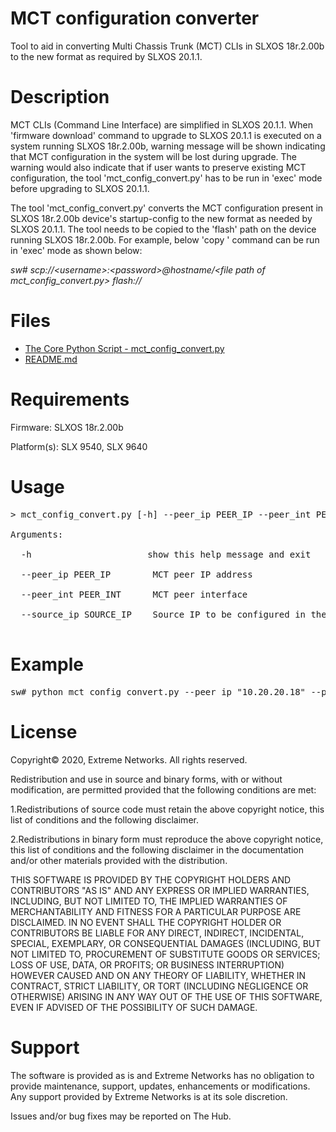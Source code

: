 # MCT configuration converter
Tool to aid in converting  Multi Chassis Trunk (MCT) CLIs in SLXOS 18r.2.00b to the new format as required by SLXOS 20.1.1.

# Description
MCT CLIs (Command Line Interface) are simplified in SLXOS 20.1.1.
When 'firmware download' command to upgrade to SLXOS 20.1.1 is executed on a system running SLXOS 18r.2.00b,
warning message will be shown indicating that MCT configuration in the system will be lost during upgrade. The warning would also indicate
that if user wants to preserve existing MCT configuration, the tool 'mct_config_convert.py' has to be run in 'exec' mode before upgrading to SLXOS 20.1.1.

The tool 'mct_config_convert.py' converts the MCT configuration present in SLXOS 18r.2.00b device's startup-config to the new format as needed by SLXOS 20.1.1. The tool needs to be copied to the 'flash' path on the device running SLXOS 18r.2.00b.
For example, below 'copy ' command can be run in 'exec' mode as shown below:

*sw# scp://\<username\>:\<password\>@hostname/\<file path of mct_config_convert.py\>  flash://*

# Files

* [The Core Python Script - mct_config_convert.py](mct_config_convert.py)
* [README.md](README.md)


# Requirements
Firmware: SLXOS 18r.2.00b

Platform(s): SLX 9540, SLX 9640

# Usage
<pre>
> mct_config_convert.py [-h] --peer_ip PEER_IP --peer_int PEER_INT [--source_ip SOURCE_IP]  

Arguments: 

  -h                      show this help message and exit 

  --peer_ip PEER_IP        MCT peer IP address 

  --peer_int PEER_INT      MCT peer interface

  --source_ip SOURCE_IP    Source IP to be configured in the peer-interface in CIDR format. This argument is optional.
  </pre>

# Example

<pre>
sw# python mct_config_convert.py --peer_ip "10.20.20.18" --peer_int "Port-Channel 64" 
</pre>

# License
Copyright© 2020, Extreme Networks. All rights reserved.

Redistribution and use in source and binary forms, with or without modification, are permitted provided that the following conditions are met:

1.Redistributions of source code must retain the above copyright notice, this list of conditions and the following disclaimer.


2.Redistributions in binary form must reproduce the above copyright notice, this list of conditions and the following disclaimer in the documentation and/or other materials provided with the distribution.


THIS SOFTWARE IS PROVIDED BY THE COPYRIGHT HOLDERS AND CONTRIBUTORS "AS IS" AND ANY EXPRESS OR IMPLIED WARRANTIES, INCLUDING, BUT NOT LIMITED TO, THE IMPLIED WARRANTIES OF MERCHANTABILITY AND FITNESS FOR A PARTICULAR PURPOSE ARE DISCLAIMED. IN NO EVENT SHALL THE COPYRIGHT HOLDER OR CONTRIBUTORS BE LIABLE FOR ANY DIRECT, INDIRECT, INCIDENTAL, SPECIAL, EXEMPLARY, OR CONSEQUENTIAL DAMAGES (INCLUDING, BUT NOT LIMITED TO, PROCUREMENT OF SUBSTITUTE GOODS OR SERVICES; LOSS OF USE, DATA, OR PROFITS; OR BUSINESS INTERRUPTION) HOWEVER CAUSED AND ON ANY THEORY OF LIABILITY, WHETHER IN CONTRACT, STRICT LIABILITY, OR TORT (INCLUDING NEGLIGENCE OR OTHERWISE) ARISING IN ANY WAY OUT OF THE USE OF THIS SOFTWARE, EVEN IF ADVISED OF THE POSSIBILITY OF SUCH DAMAGE.

# Support
The software is provided as is and Extreme Networks has no obligation to provide maintenance, support, updates, enhancements or modifications. Any support provided by Extreme Networks is at its sole discretion.

Issues and/or bug fixes may be reported on The Hub.


  
